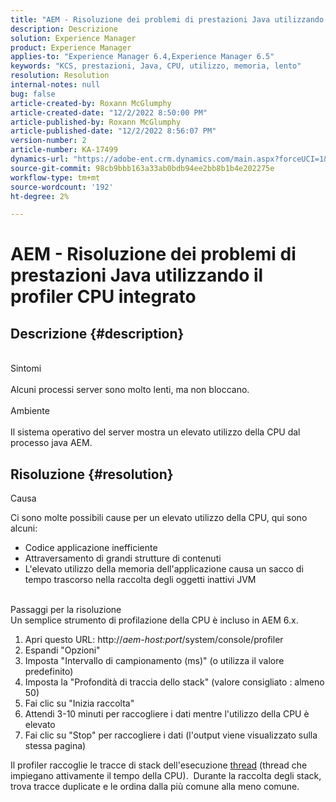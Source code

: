 ```yaml
---
title: "AEM - Risoluzione dei problemi di prestazioni Java utilizzando il profiler CPU integrato"
description: Descrizione
solution: Experience Manager
product: Experience Manager
applies-to: "Experience Manager 6.4,Experience Manager 6.5"
keywords: "KCS, prestazioni, Java, CPU, utilizzo, memoria, lento"
resolution: Resolution
internal-notes: null
bug: false
article-created-by: Roxann McGlumphy
article-created-date: "12/2/2022 8:50:00 PM"
article-published-by: Roxann McGlumphy
article-published-date: "12/2/2022 8:56:07 PM"
version-number: 2
article-number: KA-17499
dynamics-url: "https://adobe-ent.crm.dynamics.com/main.aspx?forceUCI=1&pagetype=entityrecord&etn=knowledgearticle&id=2b6ddadf-8272-ed11-9561-6045bd006079"
source-git-commit: 98cb9bbb163a33ab0bdb94ee2bb8b1b4e202275e
workflow-type: tm+mt
source-wordcount: '192'
ht-degree: 2%

---
```


# AEM - Risoluzione dei problemi di prestazioni Java utilizzando il profiler CPU integrato

## Descrizione {#description}

<br>Sintomi<br><br>
Alcuni processi server sono molto lenti, ma non bloccano.
<br><br>Ambiente<br><br>
Il sistema operativo del server mostra un elevato utilizzo della CPU dal processo java AEM.




## Risoluzione {#resolution}


Causa

Ci sono molte possibili cause per un elevato utilizzo della CPU, qui sono alcuni:

- Codice applicazione inefficiente
- Attraversamento di grandi strutture di contenuti
- L&#39;elevato utilizzo della memoria dell&#39;applicazione causa un sacco di tempo trascorso nella raccolta degli oggetti inattivi JVM

<br>Passaggi per la risoluzione<br>
Un semplice strumento di profilazione della CPU è incluso in AEM 6.x.

1. Apri questo URL: http://*aem-host:port*/system/console/profiler
2. Espandi &quot;Opzioni&quot;
3. Imposta &quot;Intervallo di campionamento (ms)&quot; (o utilizza il valore predefinito)
4. Imposta la &quot;Profondità di traccia dello stack&quot; (valore consigliato : almeno 50)
5. Fai clic su &quot;Inizia raccolta&quot;
6. Attendi 3-10 minuti per raccogliere i dati mentre l&#39;utilizzo della CPU è elevato
7. Fai clic su &quot;Stop&quot; per raccogliere i dati (l&#39;output viene visualizzato sulla stessa pagina)


Il profiler raccoglie le tracce di stack dell&#39;esecuzione [thread](https://docs.oracle.com/javase/tutorial/essential/concurrency/threads.html) (thread che impiegano attivamente il tempo della CPU).  Durante la raccolta degli stack, trova tracce duplicate e le ordina dalla più comune alla meno comune.
